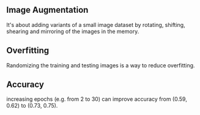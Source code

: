 ## Image Augmentation
It's about adding variants of a small image dataset by rotating, shifting, shearing and mirroring of the images in the memory.
## Overfitting
Randomizing the training and testing images is a way to reduce overfitting.
## Accuracy
increasing epochs (e.g. from 2 to 30) can improve accuracy from (0.59, 0.62) to (0.73, 0.75).
